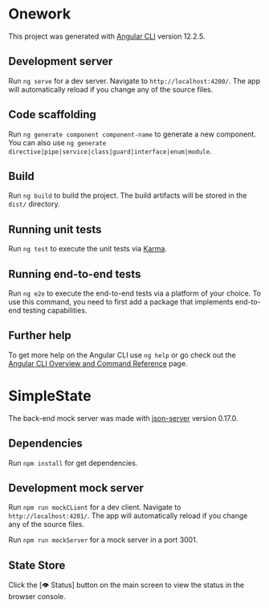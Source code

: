 # Onework

This project was generated with [Angular CLI](https://github.com/angular/angular-cli) version 12.2.5.

## Development server

Run `ng serve` for a dev server. Navigate to `http://localhost:4200/`. The app will automatically reload if you change any of the source files.

## Code scaffolding

Run `ng generate component component-name` to generate a new component. You can also use `ng generate directive|pipe|service|class|guard|interface|enum|module`.

## Build

Run `ng build` to build the project. The build artifacts will be stored in the `dist/` directory.

## Running unit tests

Run `ng test` to execute the unit tests via [Karma](https://karma-runner.github.io).

## Running end-to-end tests

Run `ng e2e` to execute the end-to-end tests via a platform of your choice. To use this command, you need to first add a package that implements end-to-end testing capabilities.

## Further help

To get more help on the Angular CLI use `ng help` or go check out the [Angular CLI Overview and Command Reference](https://angular.io/cli) page.




# SimpleState

The back-end mock server was made with [json-server](https://github.com/typicode/json-server) version 0.17.0.


## Dependencies

Run `npm install` for get dependencies.

## Development mock server

Run `npm run mockCLient` for a dev client. Navigate to `http://localhost:4201/`. The app will automatically reload if you change any of the source files.


Run `npm run mockServer` for a mock server in a port 3001.


## State Store

Click the [👁 Status] button on the main screen to view the status in the browser console.